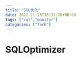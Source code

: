 ```yaml
---
title: "SQL优化"
date: 2022-11-26T16:31:20+08:00
tags: ["sql","monitor"]
categories: ["Tech"]
---
```


# SQLOptimizer

